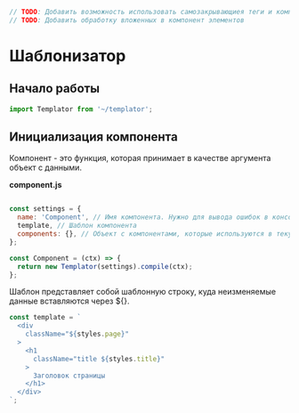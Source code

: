 ```javascript
// TODO: Добавить возможность использовать самозакрывающиея теги и компоненты
// TODO: Добавить обработку вложенных в компонент элементов
```

# Шаблонизатор

## Начало работы

```javascript
import Templator from '~/templator';
```

## Инициализация компонента

Компонент - это функция, которая принимает в качестве аргумента объект с данными.

**component.js**
```javascript

const settings = {
  name: 'Component', // Имя компонента. Нужно для вывода ошибок в консоли
  template, // Шаблон компонента
  components: {}, // Объект с компонентами, которые используются в текущем компоненте
};

const Сomponent = (ctx) => {
  return new Templator(settings).compile(ctx);
};
```




Шаблон представляет собой шаблонную строку, куда неизменяемые данные вставляются через ${}.

```javascript
const template = `
  <div
    className="${styles.page}"
  >
    <h1
      className="title ${styles.title}"
    >
      Заголовок страницы
    </h1>
  </div>
`;
```
